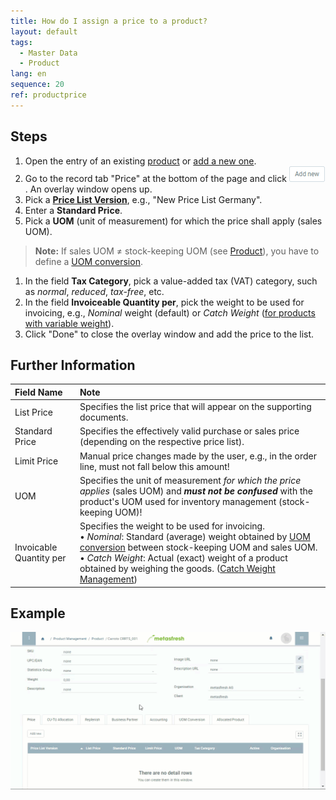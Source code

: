 ```yaml
---
title: How do I assign a price to a product?
layout: default
tags:
  - Master Data
  - Product
lang: en
sequence: 20
ref: productprice
---
```


## Steps
1. Open the entry of an existing [product](Menu) or [add a new one](NewProduct).
1. Go to the record tab "Price" at the bottom of the page and click !["Add new"](assets/Add_New_Button.png). An overlay window opens up.
1. Pick a [**Price List Version**](Add_price-list-version), e.g., "New Price List Germany".
1. Enter a **Standard Price**.
1. Pick a **UOM** (unit of measurement) for which the price shall apply (sales UOM).
 >**Note:** If sales UOM ≠ stock-keeping UOM (see [Product](NewProduct)), you have to define a [UOM conversion](Convert_UOMs).

1. In the field **Tax Category**, pick a value-added tax (VAT) category, such as *normal*, *reduced*, *tax-free*, etc.
1. In the field **Invoiceable Quantity per**, pick the weight to be used for invoicing, e.g., *Nominal* weight (default) or *Catch Weight* ([for products with variable weight](Sales_order_catch_weight)).
1. Click "Done" to close the overlay window and add the price to the list.

## Further Information

| Field Name | Note |
| :--- | :--- |
| List Price | Specifies the list price that will appear on the supporting documents. |
| Standard Price | Specifies the effectively valid purchase or sales price (depending on the respective price list). |
| Limit Price | Manual price changes made by the user, e.g., in the order line, must not fall below this amount! |
| UOM | Specifies the unit of measurement *for which the price applies* (sales UOM) and ***must not be confused*** with the product's UOM used for inventory management (stock-keeping UOM)! |
| Invoicable Quantity per | Specifies the weight to be used for invoicing.<br> &#8226;&nbsp;*Nominal*: Standard (average) weight obtained by [UOM conversion](Convert_UOMs) between stock-keeping UOM and sales UOM.<br> &#8226;&nbsp;*Catch Weight*: Actual (exact) weight of a product obtained by weighing the goods. ([Catch Weight Management](Sales_order_catch_weight))|

## Example
![](assets/NewProductPrice.gif)
